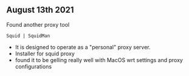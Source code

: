 ## August 13th 2021

Found another proxy tool
    
    Squid | SquidMan
    
* It is designed to operate as a "personal" proxy server.
* Installer for squid proxy
* found it to be gelling really well with MacOS wrt settings and proxy configurations

